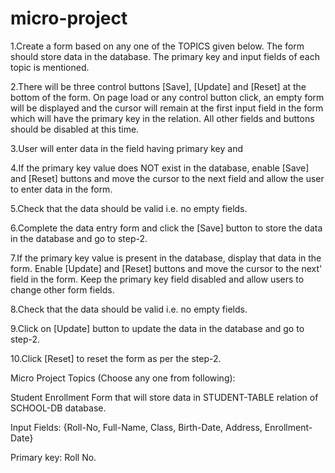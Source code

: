 # micro-project
1.Create a form based on any one of the TOPICS given below. The form should store data in the database. The primary key and input fields of each topic is mentioned.

2.There will be three control buttons [Save], [Update] and [Reset] at the bottom of the form. On page load or any control button click, an empty form will be displayed and the cursor will remain at the first input field in the form which will have the primary key in the relation. All other fields and buttons should be disabled at this time.

3.User will enter data in the field having primary key and

4.If the primary key value does NOT exist in the database, enable [Save] and [Reset] buttons and move the cursor to the next field and allow the user to enter data in the form.

5.Check that the data should be valid i.e. no empty fields.

6.Complete the data entry form and click the [Save] button to store the data in the database and go to step-2.

7.If the primary key value is present in the database, display that data in the form. Enable [Update] and [Reset] buttons and move the cursor to the next' field in the form. Keep the primary key field disabled and allow users to change other form fields.

8.Check that the data should be valid i.e. no empty fields.

9.Click on [Update] button to update the data in the database and go to step-2.

10.Click [Reset] to reset the form as per the step-2.


Micro Project Topics (Choose any one from following):


Student Enrollment Form that will store data in STUDENT-TABLE relation of SCHOOL-DB database.

Input Fields: {Roll-No, Full-Name, Class, Birth-Date, Address, Enrollment-Date}

Primary key: Roll No.


